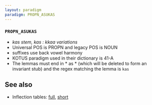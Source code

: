 ```yaml
---
layout: paradigm
paradigm: PROPN_ASUKAS
---
```

### ` PROPN_ASUKAS `

* _kas stem, kas : kkaa variations_
* Universal POS is PROPN and legacy POS is NOUN
* suffixes use back vowel harmony
* KOTUS paradigm used in their dictionary is 41-A
* The lemmas must end in * as * (which will be deleted to form an invariant stub) and the regex matching the lemma is ` kas `

## See also

* Inflection tables: [full](gen/A/Asukas.html), [short](gen/A/Asukas_wikt.html)

